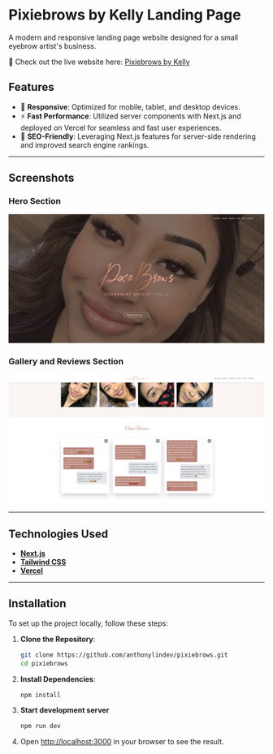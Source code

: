 # Pixiebrows by Kelly Landing Page

A modern and responsive landing page website designed for a small eyebrow artist's business.

🚀 Check out the live website here: [Pixiebrows by Kelly](https://pixiebrowsbykelly.com)

## Features

- 📱 **Responsive**: Optimized for mobile, tablet, and desktop devices.
- ⚡ **Fast Performance**: Utilized server components with Next.js and deployed on Vercel for seamless and fast user experiences.
- 🌟 **SEO-Friendly**: Leveraging Next.js features for server-side rendering and improved search engine rankings.

---

## Screenshots

### Hero Section
![Hero Section](/public/images/repo/site-screenshot-1.png)

### Gallery and Reviews Section
![Gallery and Reviews Section](/public/images/repo/site-screenshot-2.png)

---

## Technologies Used

- **[Next.js](https://nextjs.org/)**
- **[Tailwind CSS](https://tailwindcss.com/)**
- **[Vercel](https://vercel.com/)**

---

## Installation

To set up the project locally, follow these steps:

1. **Clone the Repository**:
   ```bash
   git clone https://github.com/anthonylindev/pixiebrows.git
   cd pixiebrows
   ```
2. **Install Dependencies**:
   ```bash
   npm install
   ```
3. **Start development server**
    ```bash
   npm run dev
   ```
4. Open [http://localhost:3000](http://localhost:8080) in your browser to see the result.
